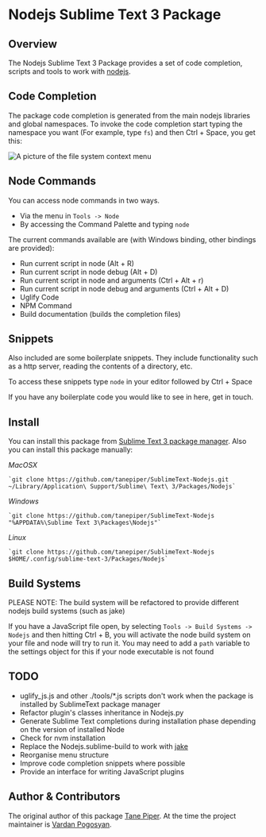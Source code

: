Nodejs Sublime Text 3 Package
=============================

Overview
--------
The Nodejs Sublime Text 3 Package provides a set of code completion, scripts and tools to work with
[nodejs](http://nodejs.org).

Code Completion
---------------
The package code completion is generated from the main nodejs libraries and global namespaces. To invoke
the code completion start typing the namespace you want (For example, type `fs`) and then Ctrl + Space, you get this:

![A picture of the file system context menu](http://i.imgur.com/ZCFcC.png)

Node Commands
-------------
You can access node commands in two ways.

* Via the menu in `Tools -> Node`
* By accessing the Command Palette and typing `node`

The current commands available are (with Windows binding, other bindings are provided):

* Run current script in node (Alt + R)
* Run current script in node debug (Alt + D)
* Run current script in node and arguments (Ctrl + Alt + r)
* Run current script in node debug and arguments (Ctrl + Alt + D)
* Uglify Code
* NPM Command
* Build documentation (builds the completion files)

Snippets
----------------
Also included are some boilerplate snippets.  They include functionality such as a http server,
reading the contents of a directory, etc.

To access these snippets type `node` in your editor followed by Ctrl + Space

If you have any boilerplate code you would like to see in here, get in touch.

Install
-------
You can install this package from [Sublime Text 3 package manager](https://packagecontrol.io). Also you can install this package manually:

*MacOSX*

    `git clone https://github.com/tanepiper/SublimeText-Nodejs.git ~/Library/Application\ Support/Sublime\ Text\ 3/Packages/Nodejs`

*Windows*

    `git clone https://github.com/tanepiper/SublimeText-Nodejs "%APPDATA%\Sublime Text 3\Packages\Nodejs"`

*Linux*

    `git clone https://github.com/tanepiper/SublimeText-Nodejs $HOME/.config/sublime-text-3/Packages/Nodejs`

Build Systems
-------------
PLEASE NOTE: The build system will be refactored to provide different nodejs build systems (such as jake)

If you have a JavaScript file open, by selecting `Tools -> Build Systems -> Nodejs` and
then hitting Ctrl + B, you will activate the node build system on your file and node will try to run it.
You may need to add a `path` variable to the settings object for this if your node executable is not found

TODO
----
* uglify_js.js and other ./tools/*.js scripts don't work when the package is installed by SublimeText package manager
* Refactor plugin's classes inheritance in Nodejs.py
* Generate Sublime Text completions during installation phase depending on the version of installed Node
* Check for nvm installation
* Replace the Nodejs.sublime-build to work with [jake](https://github.com/mde/jake)
* Reorganise menu structure
* Improve code completion snippets where possible
* Provide an interface for writing JavaScript plugins

Author & Contributors
----------------------
The original author of this package [Tane Piper](https://github.com/tanepiper).
At the time the project maintainer is [Vardan Pogosyan](https://github.com/varp).
